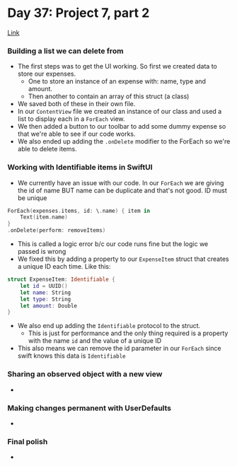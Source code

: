 # Day 37: Project 7, part 2
[Link](https://www.hackingwithswift.com/100/swiftui/37)

### Building a list we can delete from
* The first steps was to get the UI working. So first we created data to store our expenses.
  * One to store an instance of an expense with: name, type and amount.
  * Then another to contain an array of this struct (a class)
* We saved both of these in their own file.
* In our `ContentView` file we created an instance of our class and used a list to display each in a `ForEach` view.
* We then added a button to our toolbar to add some dummy expense so that we're able to see if our code works.
* We also ended up adding the `.onDelete` modifier to the ForEach so we're able to delete items.

### Working with Identifiable items in SwiftUI
* We currently have an issue with our code. In our `ForEach` we are giving the id of name BUT name can be duplicate and that's not good. ID must be unique
``` swift
ForEach(expenses.items, id: \.name) { item in
    Text(item.name)
}
.onDelete(perform: removeItems)
```
* This is called a logic error b/c our code runs fine but the logic we passed is wrong
* We fixed this by adding a property to our `ExpenseItem` struct that creates a unique ID each time. Like this:
``` swift
struct ExpenseItem: Identifiable {
	let id = UUID()
	let name: String
	let type: String
	let amount: Double
}
```
* We also end up adding the `Identifiable` protocol to the struct. 
  * This is just for performance and the only thing required is a property with the name `id` and the value of a unique ID
* This also means we can remove the id parameter in our `ForEach` since swift knows this data is `Identifiable` 

### Sharing an observed object with a new view
* 

### Making changes permanent with UserDefaults
* 

### Final polish
* 